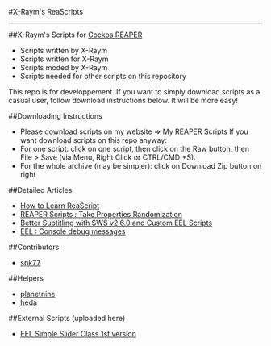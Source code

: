 #X-Raym's ReaScripts


----------


##X-Raym's Scripts for [Cockos REAPER](http://reaper.fm)
- Scripts written by X-Raym
- Scripts written for X-Raym
- Scripts moded by X-Raym
- Scripts needed for other scripts on this repository

This repo is for developpement. If you want to simply download scripts as a casual user, follow download instructions below. It will be more easy!

##Downloading Instructions
- Please download scripts on my website => [My REAPER Scripts](http://extremraym.com/en/my-reaper-scripts/)
If you want download scripts on this repo anyway:
- For one script: click on one script, then click on the Raw button, then File > Save (via Menu, Right Click or CTRL/CMD +S).
- For the whole archive (may be simpler): click on Download Zip button on right

##Detailed Articles
 - [How to Learn ReaScript](http://extremraym.com/en/learn-reascript-reaper/)
 - [REAPER Scripts : Take Properties Randomization](http://extremraym.com/reaper-randomisation-takes/)
 - [Better Subtitling with SWS v2.6.0 and Custom EEL Scripts](http://extremraym.com/subtitling-sws-2-6-0-scripts/)
 - [EEL : Console debug messages](http://forum.cockos.com/showthread.php?t=153452)

##Contributors
- [spk77](http://forum.cockos.com/member.php?u=49553)

##Helpers
- [planetnine](http://forum.cockos.com/member.php?u=6549)
- [heda](https://github.com/hedacoder)

##External Scripts (uploaded here)
- [EEL Simple Slider Class 1st version](http://forum.cockos.com/showthread.php?p=1435963)
